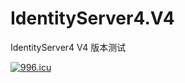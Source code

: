 # IdentityServer4.V4
IdentityServer4 V4 版本测试

<a HREF="https://996.icu" >
  <IMG  SRC="https://img.shields.io/badge/link-996.icu-red.svg" ALT="996.icu" />
</a>
